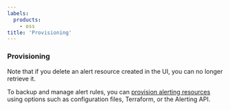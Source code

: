 ```yaml
---
labels:
  products:
    - oss
title: 'Provisioning'
---
```


### Provisioning

Note that if you delete an alert resource created in the UI, you can no longer retrieve it.

To backup and manage alert rules, you can [provision alerting resources](ref:shared-provision-alerting-resources) using options such as configuration files, Terraform, or the Alerting API.
